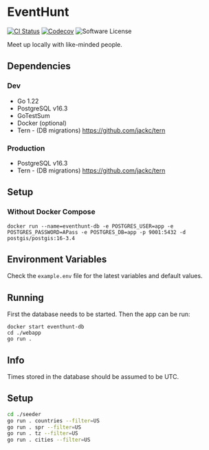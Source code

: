 # EventHunt
[![CI Status](https://dl.circleci.com/status-badge/img/gh/eventhunt-org/webapp/tree/trunk.svg?style=shield)](https://dl.circleci.com/status-badge/redirect/gh/eventhunt-badge/webapp/tree/trunk)
[![Codecov](https://codecov.io/gh/eventhunt-badge/webapp/graph/badge.svg)](https://codecov.io/gh/eventhunt-badge/webapp)
![Software License](https://img.shields.io/badge/license-proprietary-lightgrey.svg)

Meet up locally with like-minded people.


## Dependencies

### Dev

- Go 1.22
- PostgreSQL v16.3
- GoTestSum
- Docker (optional)
- Tern - (DB migrations) https://github.com/jackc/tern

### Production

- PostgreSQL v16.3
- Tern - (DB migrations) https://github.com/jackc/tern


## Setup

### Without Docker Compose

```
docker run --name=eventhunt-db -e POSTGRES_USER=app -e POSTGRES_PASSWORD=APass -e POSTGRES_DB=app -p 9001:5432 -d postgis/postgis:16-3.4
```


## Environment Variables

Check the `example.env` file for the latest variables and default values.


## Running

First the database needs to be started.
Then the app can be run:

```
docker start eventhunt-db
cd ./webapp
go run .
```


## Info

Times stored in the database should be assumed to be UTC.


## Setup

```bash
cd ./seeder
go run . countries --filter=US
go run . spr --filter=US
go run . tz --filter=US
go run . cities --filter=US
```

